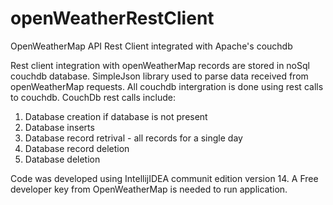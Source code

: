 # openWeatherRestClient
OpenWeatherMap API Rest Client integrated with Apache's couchdb

Rest client integration with openWeatherMap records are stored in noSql couchdb database.  SimpleJson library used to parse data received from openWeatherMap requests.  All couchdb intergration is done using rest calls to couchdb.  CouchDb rest calls include:
  1. Database creation if database is not present
  2. Database inserts
  3. Database record retrival - all records for a single day
  4. Database record deletion
  5. Database deletion
  
Code was developed using IntellijIDEA communit edition version 14. A Free developer key from OpenWeatherMap is needed to run application.
